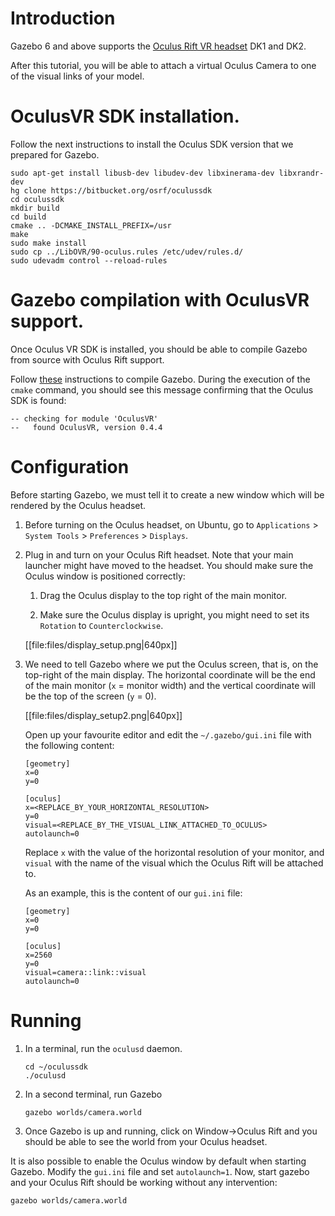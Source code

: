 # Introduction

Gazebo 6 and above supports the [Oculus Rift VR headset](http://www.oculusvr.com/) DK1 and DK2.

After this tutorial, you will be able to attach a virtual Oculus Camera to one of the visual links of your model.

# OculusVR SDK installation.

Follow the next instructions to install the Oculus SDK version that we prepared for Gazebo.

~~~
sudo apt-get install libusb-dev libudev-dev libxinerama-dev libxrandr-dev
hg clone https://bitbucket.org/osrf/oculussdk
cd oculussdk
mkdir build
cd build
cmake .. -DCMAKE_INSTALL_PREFIX=/usr
make
sudo make install
sudo cp ../LibOVR/90-oculus.rules /etc/udev/rules.d/
sudo udevadm control --reload-rules
~~~

# Gazebo compilation with OculusVR support.

Once Oculus VR SDK is installed, you should be able to compile Gazebo from source with Oculus Rift support.

Follow [these](/tutorials?tut=install_from_source&cat=install) instructions to compile Gazebo. During the execution of the `cmake` command, you should see this message confirming that the Oculus SDK is found:

~~~
-- checking for module 'OculusVR'
--   found OculusVR, version 0.4.4
~~~

# Configuration

Before starting Gazebo, we must tell it to create a new window which will be
rendered by the Oculus headset.

1. Before turning on the Oculus headset, on Ubuntu, go to `Applications` >
`System Tools` > `Preferences` > `Displays`.

1. Plug in and turn on your Oculus Rift headset. Note that your main launcher
might have moved to the headset. You should make sure the Oculus window is
positioned correctly:

    1. Drag the Oculus display to the top right of the main monitor.

    1. Make sure the Oculus display is upright, you might need to set its
       `Rotation` to `Counterclockwise`.

    [[file:files/display_setup.png|640px]]

1. We need to tell Gazebo where we put the Oculus screen, that is, on the
top-right of the main display. The horizontal coordinate will be the end of
the main monitor (`x` = monitor width) and the vertical coordinate will be the
top of the screen (`y` = 0).

    [[file:files/display_setup2.png|640px]]

    Open up your favourite editor and edit the `~/.gazebo/gui.ini` file with
    the following content:

    ~~~
    [geometry]
    x=0
    y=0

    [oculus]
    x=<REPLACE_BY_YOUR_HORIZONTAL_RESOLUTION>
    y=0
    visual=<REPLACE_BY_THE_VISUAL_LINK_ATTACHED_TO_OCULUS>
    autolaunch=0
    ~~~

    Replace `x` with the value of the horizontal resolution of your monitor,
    and `visual` with the name of the visual which the Oculus Rift will be
    attached to.

    As an example, this is the content of our `gui.ini` file:

    ~~~
    [geometry]
    x=0
    y=0

    [oculus]
    x=2560
    y=0
    visual=camera::link::visual
    autolaunch=0
    ~~~

# Running

1. In a terminal, run the `oculusd` daemon.

    ~~~
    cd ~/oculussdk
    ./oculusd
    ~~~

1. In a second terminal, run Gazebo

    ~~~
    gazebo worlds/camera.world
    ~~~

1. Once Gazebo is up and running, click on Window->Oculus Rift and you should be able to see the world from your Oculus headset.

It is also possible to enable the Oculus window by default when starting Gazebo. Modify the `gui.ini` file and set `autolaunch=1`. Now, start gazebo and your Oculus Rift should be working without any intervention:

~~~
gazebo worlds/camera.world
~~~
